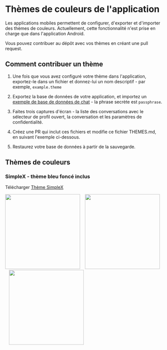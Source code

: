 # Thèmes de couleurs de l'application

Les applications mobiles permettent de configurer, d'exporter et d'importer des thèmes de couleurs. Actuellement, cette fonctionnalité n'est prise en charge que dans l'application Android.

Vous pouvez contribuer au dépôt avec vos thèmes en créant une pull request.

## Comment contribuer un thème

1. Une fois que vous avez configuré votre thème dans l'application, exportez-le dans un fichier et donnez-lui un nom descriptif - par exemple, `example.theme`

2. Exportez la base de données de votre application, et importez un [exemple de base de données de chat](./themes/simplex-chat.sample.zip) - la phrase secrète est `passphrase`.

3. Faites trois captures d'écran - la liste des conversations avec le sélecteur de profil ouvert, la conversation et les paramètres de confidentialité.

4. Créez une PR qui inclut ces fichiers et modifie ce fichier THEMES.md, en suivant l'exemple ci-dessous.

5. Restaurez votre base de données à partir de la sauvegarde.

## Thèmes de couleurs

### SimpleX - thème bleu foncé inclus

Télécharger [Thème SimpleX](./themes/example.theme)

<img src="./themes/example-chats.png" width="240"> &nbsp;&nbsp; <img src="./themes/example-conversation.png" width="240"> &nbsp;&nbsp; <img src="./themes/example-settings.png" width="240"> &nbsp;&nbsp;
